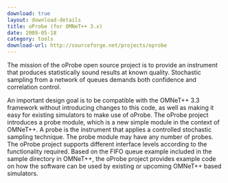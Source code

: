 ```yaml
---
download: true
layout: download-details
title: oProbe (for OMNeT++ 3.x)
date: 2009-05-18
category: tools
download-url: http://sourceforge.net/projects/oprobe
---
```


The mission of the oProbe open source project is to provide an instrument that produces statistically sound results at known quality. Stochastic sampling from a network of queues demands both confidence and correlation control.

An important design goal is to be compatible with the OMNeT++ 3.3 framework without introducing changes to this code, as well as making it easy for existing simulators to make use of oProbe. The oProbe project introduces a probe module, which is a new simple module in the context of OMNeT++. A probe is the instrument that applies a controlled stochastic sampling technique. The probe module may have any number of probes. The oProbe project supports different interface levels according to the functionality required. Based on the FIFO queue example included in the sample directory in OMNeT++, the oProbe project provides example code on how the software can be used by existing or upcoming OMNeT++ based simulators.

